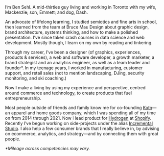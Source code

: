 I’m Ben Sehl. A mid-thirties guy living and working in Toronto with my wife, Mackenzie; son, Emmett; and dog, Dash. 

An advocate of lifelong learning, I studied semiotics and fine arts in school, then learned from the team at Bruce Mau Design about graphic design, brand architecture, systems thinking, and how to make a polished presentation. I’ve since taken crash courses in data science and web development. Mostly though, I learn on my own by reading and tinkering. 

Through my career, I’ve been a designer (of graphics, experiences, products & services), a web and software developer, a growth marketer, a brand strategist and an analytics engineer, as well as a team leader and founder*. In my teenage years, I worked in manufacturing, customer support, and retail sales (not to mention landscaping, DJing, security monitoring, and ski coaching.)

Now I make a living by using my experience and perspective, centred around commerce and technology, to create products that fuel entrepreneurship.

Most people outside of friends and family know me for co-founding [Kotn](https://github.com/kotn)—an apparel and home goods company, which I was spending all of my time on from 2014 through 2021. Now I lead product for [Hydrogen](https://github.com/shopify/hydrogen) at [Shopify](https://shopify.com). Recently I’ve begun working on side-projects under the alias [Incremental Studio](https://github.com/incremental-studio). I also help a few consumer brands that I really believe in, by advising on ecommerce, analytics, and strategy—and by connecting them with great people. 

_*Mileage across competencies may vary._
